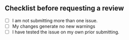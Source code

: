 ## Checklist before requesting a review
<!-- use x inside [ ] to mark as checked -->

- [ ] I am not submitting more than one issue.
- [ ] My changes generate no new warnings
- [ ] I have tested the issue on my own prior submitting.
